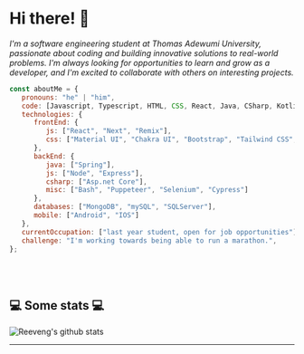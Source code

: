 # Hi there! 👋

<p><em>I'm a software engineering student at Thomas Adewumi University, passionate about coding and building innovative solutions to real-world problems. I'm always looking for opportunities to learn and grow as a developer, and I'm excited to collaborate with others on interesting projects.</br>
</em></p>


```javascript
const aboutMe = {
   pronouns: "he" | "him",
   code: [Javascript, Typescript, HTML, CSS, React, Java, CSharp, Kotlin, Swift],
   technologies: {
      frontEnd: {
         js: ["React", "Next", "Remix"],
         css: ["Material UI", "Chakra UI", "Bootstrap", "Tailwind CSS", "Vanilla CSS", "SASS"]
      },
      backEnd: {
         java: ["Spring"],
         js: ["Node", "Express"],
         csharp: ["Asp.net Core"],
         misc: ["Bash", "Puppeteer", "Selenium", "Cypress"]
      },
      databases: ["MongoDB", "mySQL", "SQLServer"],
      mobile: ["Android", "IOS"]
   },
   currentOccupation: ["last year student, open for job opportunities"],
   challenge: "I'm working towards being able to run a marathon.",
};
```
</br></br>
<h2>💻 Some stats 💻</h2>

![Reeveng's github stats](https://github-readme-stats.vercel.app/api?username=Abba-ops&show_icons=true&title_color=fff&icon_color=79ff97&text_color=9f9f9f&bg_color=151515)

---
